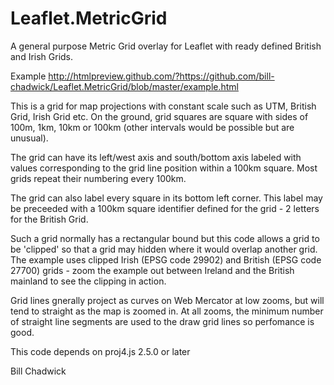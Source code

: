 # Leaflet.MetricGrid
A general purpose Metric Grid overlay for Leaflet with ready defined British and Irish Grids.

Example http://htmlpreview.github.com/?https://github.com/bill-chadwick/Leaflet.MetricGrid/blob/master/example.html

This is a grid for map projections with constant scale such as UTM, British Grid, Irish Grid etc. On the ground, grid squares are square with sides of 100m, 1km, 10km or 100km (other intervals would be possible but are unusual). 

The grid can have its left/west axis and south/bottom axis labeled with values corresponding to the grid line position within a 100km square. Most grids repeat their numbering every 100km.

The grid can also label every square in its bottom left corner. This label may be preceeded with a 100km square identifier defined for the grid - 2 letters for the British Grid.

Such a grid normally has a rectangular bound but this code allows a grid to be 'clipped' so that a grid may hidden where it would overlap another grid. The example uses clipped Irish (EPSG code 29902) and British (EPSG code 27700) grids - zoom the example out between Ireland and the British mainland to see the clipping in action.

Grid lines gnerally project as curves on Web Mercator at low zooms, but will tend to straight as the map is zoomed in. At all zooms, the minimum number of straight line segments are used to the draw grid lines so perfomance is good.

This code depends on proj4.js 2.5.0 or later

Bill Chadwick


